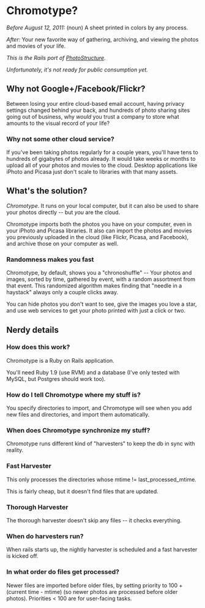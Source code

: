 # Chromotype? #

*Before August 12, 2011:* (noun) A sheet printed in colors by any process.

*After:* Your new favorite way of gathering, archiving, and viewing the photos and movies of your life.

<em>This is the Rails port of <a href="http://photostructure.com">PhotoStructure</a></em>.

*Unfortunately, it's not ready for public consumption yet.*

## Why not Google+/Facebook/Flickr?

Between losing your entire cloud-based email account, having privacy
settings changed behind your back, and hundreds of photo sharing sites
going out of business, why *would* you trust a company to store what
amounts to the visual record of your life?

### Why not some other cloud service?

If you've been taking photos regularly for a couple years, you'll have
tens to hundreds of gigabytes of photos already. It would take weeks
or months to upload all of your photos and movies to the
cloud. Desktop applications like iPhoto and Picasa just don't scale to
libraries with that many assets.

## What's the solution?

*Chromotype*. It runs on your local computer, but it can also be used to
share your photos directly -- but *you* are the cloud.

Chromotype imports both the photos you have on your computer, even in
your iPhoto and Picasa libraries. It also can import the photos and
movies you previously uploaded in the cloud (like Flickr, Picasa, and
Facebook), and archive those on your computer as well.

### Randomness makes you fast
 
Chromotype, by default, shows you a "chronoshuffle" -- Your photos and
images, sorted by time, gathered by event, with a random assortment
from that event. This randomized algorithm makes finding that "needle
in a haystack" always only a couple clicks away.

You can hide photos you don't want to see, give the images you love a
star, and use web services to get your photo printed with just a click
or two.

## Nerdy details

### How does this work?

Chromotype is a Ruby on Rails application.

You'll need Ruby 1.9 (use RVM) and a database (I've only tested with
MySQL, but Postgres should work too).

### How do I tell Chromotype where my stuff is?

You specify directories to import, and Chromotype will see when
you add new files and directories, and import them automatically.

### When does Chromotype synchronize my stuff?

Chromotype runs different kind of "harvesters" to keep the db in
sync with reality.

### Fast Harvester

This only processes the directories whose mtime != last_processed_mtime.

This is fairly cheap, but it doesn't find files that are updated.

### Thorough Harvester

The thorough harvester doesn't skip any files -- it checks everything.

### When do harvesters run?

When rails starts up, the nightly harvester is scheduled and a fast
harvester is kicked off.

### In what order do files get processed?

Newer files are imported before older files, by setting priority to
100 + (current time - mtime) (so newer photos are processed before
older photos). Priorities < 100 are for user-facing tasks.